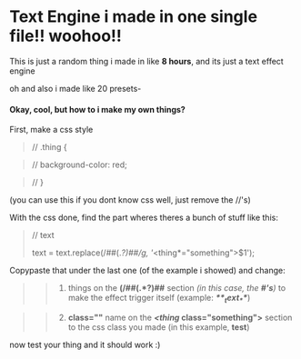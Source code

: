 # Text Engine i made in one single file!! woohoo!!

This is just a random thing i made in like **8 hours**, and its just a text effect engine  

oh and also i made like 20 presets-

#### Okay, cool, but how to i make my own things? 
First, make a css style 

> // .thing {  

> //    background-color: red;  

> // }  

(you can use this if you dont know css well, just remove the //'s)

With the css done, find the part wheres theres a bunch of stuff like this:

> // text
> 
>    text = text.replace(/##(.*?)##/g,
>  '*<thing*="something">$1</thing>');

Copypaste that under the last one (of the example i showed) and change:  
>> 1. things on the **(/##(.*?)##** section _(in this case, the **#'s**)_
>> to make the effect trigger itself (example: _**$**_ text _**$**_)

>> 2. **class=""** name on the ***<thing* class="something">** section to
>> the css class you made (in this example, **test**)

  now test your thing and it should work :)
